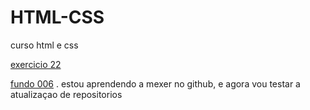 # HTML-CSS
curso html e css

<a href="https://p4triot4.github.io/HTML-CSS/exercicios/ex022/fundo001.html">exercicio 22</a>

<a href="https://p4triot4.github.io/HTML-CSS/exercicios/ex022/fundo006.html">fundo 006</a>
.
estou aprendendo a mexer no github, e agora vou testar a atualizaçao de repositorios